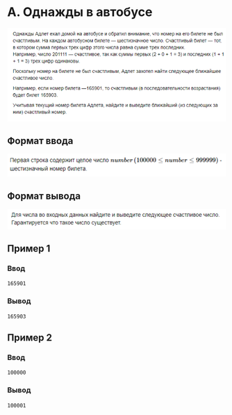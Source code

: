 # A. Однажды в автобусе
![img.png](img.png)

## Формат ввода
![img_1.png](img_1.png)

## Формат вывода
![img_2.png](img_2.png)

## Пример 1
### Ввод
```
165901
```
### Вывод
```
165903
```

## Пример 2
### Ввод
```
100000
```
### Вывод
```
100001
```